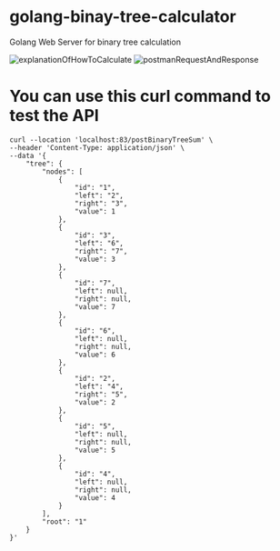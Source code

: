 # golang-binay-tree-calculator
Golang Web Server for binary tree calculation

![explanationOfHowToCalculate](https://github.com/can-zanat/golang-binary-tree-calculator/assets/65563976/a9569fec-08b6-4925-bfb6-ded040df47b6)
![postmanRequestAndResponse](https://github.com/can-zanat/golang-binary-tree-calculator/assets/65563976/dbe8bd63-f866-43a4-bc66-4f10162d6021)

# You can use this curl command to test the API
```
curl --location 'localhost:83/postBinaryTreeSum' \
--header 'Content-Type: application/json' \
--data '{
    "tree": {
        "nodes": [
            {
                "id": "1",
                "left": "2",
                "right": "3",
                "value": 1
            },
            {
                "id": "3",
                "left": "6",
                "right": "7",
                "value": 3
            },
            {
                "id": "7",
                "left": null,
                "right": null,
                "value": 7
            },
            {
                "id": "6",
                "left": null,
                "right": null,
                "value": 6
            },
            {
                "id": "2",
                "left": "4",
                "right": "5",
                "value": 2
            },
            {
                "id": "5",
                "left": null,
                "right": null,
                "value": 5
            },
            {
                "id": "4",
                "left": null,
                "right": null,
                "value": 4
            }
        ],
        "root": "1"
    }
}'
```
